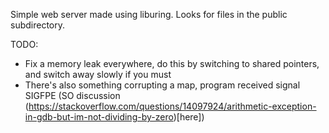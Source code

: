 Simple web server made using liburing.
Looks for files in the public subdirectory.

TODO:
 - Fix a memory leak everywhere, do this by switching to shared pointers, and switch away slowly if you must
 - There's also something corrupting a map, program received signal SIGFPE (SO discussion (https://stackoverflow.com/questions/14097924/arithmetic-exception-in-gdb-but-im-not-dividing-by-zero)[here])
